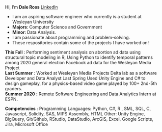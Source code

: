 Hi, I’m **Dale Ross** [LinkedIn](https://www.linkedin.com/in/dale-ross-wesleyan/)
- I am an aspiring software engineer who currently is a student at Wesleyan University 
- **Majors**: Computer Science and Government 
- **Minor**: Data Analysis.
- I am passionate about programming and problem-solving.
- These respositories contain some of the projects I have worked on!

**This Fall** : 
  Performing sentiment analysis on abortion ad data using structural topic modeling in R, 
  Using Python to identify temporal patterns among 2020 general election Facebook ad data for the Wesleyan Media Project \
**Last Summer** :
   Worked at Wesleyan Media Projects Delta lab as a software Developer and Data Analyst Last Spring 
   Used Unity Engine and C# to design gameplay, for a physics-based video game played by 100+ 2nd-5th graders. \
**Summer 2020** :
   Remote Software Engineering and Data Analytics Intern at ESPN. 
   
**Competencies** :
Programming Languages: Python, C#, R , SML, SQL, C, Javascript, Solidity, SAS, MIPS Assembly, HTML
Other: Unity Engine, BigQuery, Git/Github, RStudio, DataStudio, ArcGIS, Excel, Google Scripts, Jira, Microsoft Office


<!---
daleross18/daleross18 is a ✨ special ✨ repository because its `README.md` (this file) appears on your GitHub profile.
You can click the Preview link to take a look at your changes.
--->
